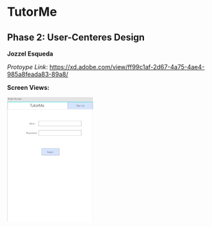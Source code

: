 # TutorMe
## Phase 2: User-Centeres Design

**Jozzel Esqueda**


*Protoype Link*: 
https://xd.adobe.com/view/ff99c1af-2d67-4a75-4ae4-985a8feada83-89a8/

**Screen Views:**

<img src="phase2/MainScreen.png" alt="Main Screen" width="200"/>
